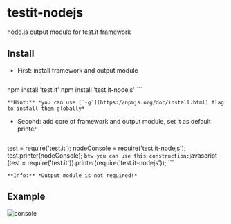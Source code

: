 testit-nodejs
===================

node.js output module for test.it framework

## Install
+ First: install framework and output module
    ```bash
npm install 'test.it'
npm install 'test.it-nodejs'
    ```

    **Hint:** *you can use [`-g`](https://npmjs.org/doc/install.html) flag to install them globally*
+ Second: add core of framework and output module, set it as default printer
    ```javascript
test = require('test.it');
nodeConsole = require('test.it-nodejs');
test.printer(nodeConsole);
    ```
    btw you can use this construction:
    ```javascript
(test = require('test.it')).printer(require('test.it-nodejs'));
    ```
    
    **Info:** *Output module is not required!*

## Example
![console](https://f.cloud.github.com/assets/3748976/1114018/937bf36e-1a0d-11e3-8a37-5450efca4362.png)
